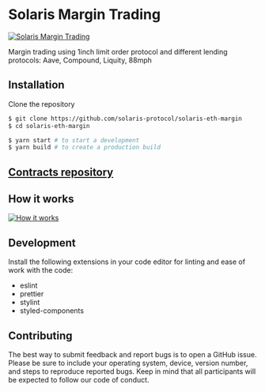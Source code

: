 # Solaris Margin Trading

<a href='https://eth-margin.solarisprotocol.com'><img src='https://raw.githubusercontent.com/solaris-protocol/solaris-eth-margin/master/assets/UI.png' alt='Solaris Margin Trading' aria-label='eth-margin.solarisprotocol.com' /></a>

Margin trading using 1inch limit order protocol and different lending protocols: Aave, Compound, Liquity, 88mph

## Installation

Clone the repository

```bash
$ git clone https://github.com/solaris-protocol/solaris-eth-margin
$ cd solaris-eth-margin
```

```bash
$ yarn start # to start a development
$ yarn build # to create a production build
```

## [Contracts repository](https://github.com/kmadorin/solaris-eth-margin)

## How it works

<a href='https://drive.google.com/file/d/1pFpg_Pf8urCu4YtOuh87Y-KfA01ySYh2/view?usp=sharing' target="_blank"><img src='https://raw.githubusercontent.com/solaris-protocol/solaris-eth-margin/master/assets/HIW.png' alt='How it works' aria-label='https://drive.google.com/file/d/1pFpg_Pf8urCu4YtOuh87Y-KfA01ySYh2/view?usp=sharing' /></a>

## Development

Install the following extensions in your code editor for linting and ease of work with the code:

- eslint
- prettier
- stylint
- styled-components

## Contributing

The best way to submit feedback and report bugs is to open a GitHub issue. Please be sure to include your operating system, device, version number, and steps to reproduce reported bugs. Keep in mind that all participants will be expected to follow our code of conduct.
